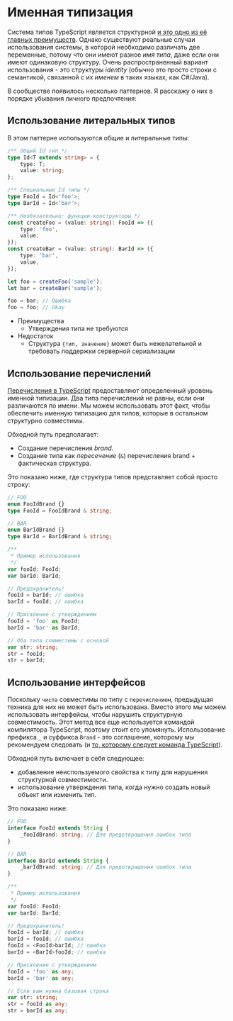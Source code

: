 # Именная типизация

Система типов TypeScript является структурной [и это одно из её главных преимуществ](../why-typescript.md). Однако существуют реальные случаи использования системы, в которой необходимо различать две переменные, потому что они имеют разное _имя типа_, даже если они имеют одинаковую структуру. Очень распространенный вариант использования - это структуры _identity_ (обычно это просто строки с семантикой, связанной с их _именем_ в таких языках, как C#/Java).

В сообществе появилось несколько паттернов. Я расскажу о них в порядке убывания личного предпочтения:

## Использование литеральных типов

В этом паттерне используются общие и литеральные типы:

```ts
/** Общий Id тип */
type Id<T extends string> = {
    type: T;
    value: string;
};

/** Специальные Id типы */
type FooId = Id<'foo'>;
type BarId = Id<'bar'>;

/** Необязательно: функции-конструкторы */
const createFoo = (value: string): FooId => ({
    type: 'foo',
    value,
});
const createBar = (value: string): BarId => ({
    type: 'bar',
    value,
});

let foo = createFoo('sample');
let bar = createBar('sample');

foo = bar; // Ошибка
foo = foo; // Okay
```

-   Преимущества
    -   Утверждения типа не требуются
-   Недостаток
    -   Структура `{тип, значение}` может быть нежелательной и требовать поддержки серверной сериализации

## Использование перечислений

[Перечисления в TypeScript](../enums.md) предоставляют определенный уровень именной типизации. Два типа перечислений не равны, если они различаются по имени. Мы можем использовать этот факт, чтобы обеспечить именную типизацию для типов, которые в остальном структурно совместимы.

Обходной путь предполагает:

-   Создание перечисления _brand_.
-   Создание типа как _пересечение_ (`&`) перечисления brand + фактическая структура.

Это показано ниже, где структура типов представляет собой просто строку:

```ts
// FOO
enum FooIdBrand {}
type FooId = FooIdBrand & string;

// BAR
enum BarIdBrand {}
type BarId = BarIdBrand & string;

/**
 * Пример использования
 */
var fooId: FooId;
var barId: BarId;

// Предохранитель!
fooId = barId; // ошибка
barId = fooId; // ошибка

// Присвоение с утверждением
fooId = 'foo' as FooId;
barId = 'bar' as BarId;

// Оба типа совместимы с основой
var str: string;
str = fooId;
str = barId;
```

## Использование интерфейсов

Поскольку `числа` совместимы по типу с `перечислением`, предыдущая техника для них не может быть использована. Вместо этого мы можем использовать интерфейсы, чтобы нарушить структурную совместимость. Этот метод все еще используется командой компилятора TypeScript, поэтому стоит его упомянуть. Использование префикса `_` и суффикса `Brand` - это соглашение, которому мы рекомендуем следовать (и [то, которому следует команда TypeScript](https://github.com/Microsoft/TypeScript/blob/7b48a182c05ea4dea81bab73ecbbe9e013a79e99/src/compiler/types.ts#L693-L698)).

Обходной путь включает в себя следующее:

-   добавление неиспользуемого свойства к типу для нарушения структурной совместимости.
-   использование утверждения типа, когда нужно создать новый объект или изменить тип.

Это показано ниже:

```ts
// FOO
interface FooId extends String {
    _fooIdBrand: string; // Для предотвращения ошибок типа
}

// BAR
interface BarId extends String {
    _barIdBrand: string; // Для предотвращения ошибок типа
}

/**
 * Пример использования
 */
var fooId: FooId;
var barId: BarId;

// Предохранитель!
fooId = barId; // ошибка
barId = fooId; // ошибка
fooId = <FooId>barId; // ошибка
barId = <BarId>fooId; // ошибка

// Присвоение с утверждением
fooId = 'foo' as any;
barId = 'bar' as any;

// Если вам нужна базовая строка
var str: string;
str = fooId as any;
str = barId as any;
```
